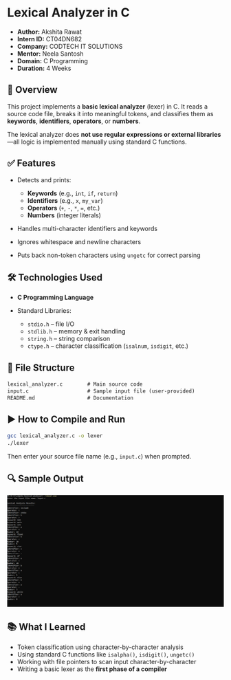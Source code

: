 # Lexical Analyzer in C

* **Author:** Akshita Rawat
* **Intern ID:** CT04DN682
* **Company:** CODTECH IT SOLUTIONS
* **Mentor:** Neela Santosh
* **Domain:** C Programming
* **Duration:** 4 Weeks


## 📌 Overview

This project implements a **basic lexical analyzer** (lexer) in C. It reads a source code file, breaks it into meaningful tokens, and classifies them as **keywords**, **identifiers**, **operators**, or **numbers**.

The lexical analyzer does **not use regular expressions or external libraries**—all logic is implemented manually using standard C functions.


## ✅ Features

* Detects and prints:

  * **Keywords** (e.g., `int`, `if`, `return`)
  * **Identifiers** (e.g., `x`, `my_var`)
  * **Operators** (`+`, `-`, `*`, `=`, etc.)
  * **Numbers** (integer literals)
* Handles multi-character identifiers and keywords
* Ignores whitespace and newline characters
* Puts back non-token characters using `ungetc` for correct parsing


## 🛠️ Technologies Used

* **C Programming Language**
* Standard Libraries:

  * `stdio.h` – file I/O
  * `stdlib.h` – memory & exit handling
  * `string.h` – string comparison
  * `ctype.h` – character classification (`isalnum`, `isdigit`, etc.)


## 📂 File Structure

```
lexical_analyzer.c        # Main source code
input.c                   # Sample input file (user-provided)
README.md                 # Documentation
```



## ▶️ How to Compile and Run

```bash
gcc lexical_analyzer.c -o lexer
./lexer
```

Then enter your source file name (e.g., `input.c`) when prompted.


## 🔍 Sample Output
![output](output.PNG)


## 📚 What I Learned

* Token classification using character-by-character analysis
* Using standard C functions like `isalpha()`, `isdigit()`, `ungetc()`
* Working with file pointers to scan input character-by-character
* Writing a basic lexer as the **first phase of a compiler**
